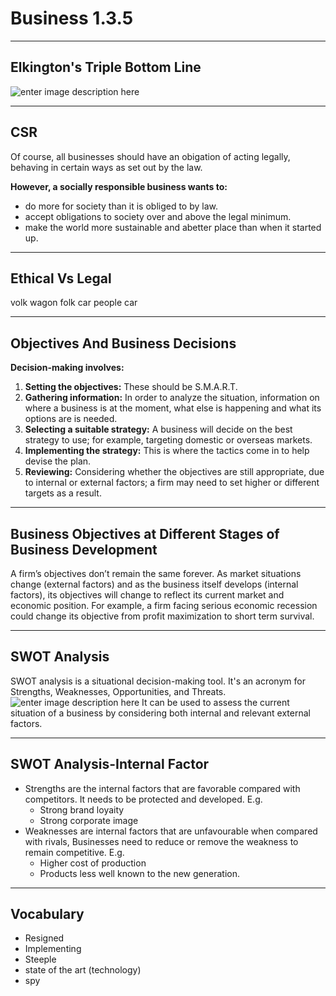 # Business 1.3.5
---
## Elkington's Triple Bottom Line
![enter image description here](https://images.theimpactinvestor.com/wp-content/uploads/2022/05/Tiple-bottom-line.jpg)

---
## CSR
Of course, all businesses should have an obigation of acting legally, behaving in certain ways as set out by the law. 

**However, a socially responsible business wants to:**
+ do more for society than it is obliged to by law.
+ accept obligations to society over and above the legal minimum.
+ make the world more sustainable and abetter place than when it started up. 

---
## Ethical Vs Legal
volk wagon
folk car
people car

---
## Objectives And Business Decisions
**Decision-making involves:**
1. **Setting the objectives:** These should be S.M.A.R.T.
2. **Gathering information:** In order to analyze the situation, information on where a business is at the moment, what else is happening and what its options are is needed.
3. **Selecting a suitable strategy:** A business will decide on the best strategy to use; for example, targeting domestic or overseas markets.
4. **Implementing the strategy:** This is where the tactics come in to help devise the plan.
5. **Reviewing:** Considering whether the objectives are still appropriate, due to internal or external factors; a firm may need to set higher or different targets as a result.

---
## Business Objectives at Different Stages of Business Development
A firm’s objectives don’t remain the same forever. As market situations change (external factors) and as the business itself develops (internal factors), its objectives will change to reflect its current market and economic position. For example, a firm facing serious economic recession could change its objective from profit maximization to short term survival.

---
## SWOT Analysis
SWOT analysis is a situational decision-making tool. It's an acronym for Strengths, Weaknesses, Opportunities, and Threats.
![enter image description here](https://www.wordstream.com/wp-content/uploads/2021/07/swot-analysis-header1.png)
It can be used to assess the current situation of a business by considering both internal and relevant external factors.

---
## SWOT Analysis-Internal Factor
+ Strengths are the internal factors that are favorable compared with competitors. It needs to be protected and developed. E.g.
  + Strong brand loyaity
  + Strong corporate image
+ Weaknesses are internal factors that are unfavourable when compared with rivals, Businesses need to reduce or remove the weakness to remain competitive. E.g.
  + Higher cost of production
  + Products less well known to the new generation.
---   
## Vocabulary
+ Resigned
+ Implementing
+ Steeple
+ state of the art (technology)
+ spy